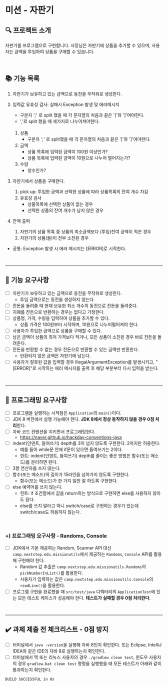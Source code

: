# 미션 - 자판기

## 🔍 프로젝트 소개
자판기를 프로그램으로 구현합니다.
사장님은 자판기에 상품을 추가할 수 있으며, 사용자는 금액을 투입하여 상품을 구매할 수 있습니다.


<br>


## 📚 기능 목록
1. 자판기가 보유하고 있는 금액으로 동전을 무작위로 생성한다.
2. 입력값 유효성 검사: 실패시 Exception 발생 및 에러메시지
   - 구분자 ';' 로 split 했을 때 각 문자열의 처음과 끝은 '['와 ']'여야한다.
   - ','로 split 했을 때 세가지로 나누어져야한다.

   <br>
   
   1. 상품
      - 구분자 ';' 로 split했을 때 각 문자열의 처음과 끝은 '['와 ']'여야한다.
   2. 금액
      - 상품 목록에 입력된 금액이 100원 이상인가?
      - 상품 목록에 입력된 금액이 10원으로 나누어 떨어지는가?
   3. 수량
      - 양수인가?

3. 자판기에서 상품을 구매한다.
   1. pick up: 투입한 금액과 선택한 상품에 따라 상품목록의 잔여 개수 차감
   2. 유효성 검사
      - 상품목록에 선택한 상품이 없는 경우
      - 선택한 상품의 잔여 개수가 남지 않은 경우

4. 잔액 출력
   1. 자판기의 상품 목록 중 상품의 최소금액보다 (투입)잔여 금액이 적은 경우
   2. 자판기의 상품(들)이 전부 소진된 경우


* 공통: Exception 발생 시 에러 메시지는 [ERROR]로 시작한다.

<br>

---

## 🚀 기능 요구사항
- [ ] 자판기가 보유하고 있는 금액으로 동전을 무작위로 생성한다.
   - 투입 금액으로는 동전을 생성하지 않는다.
- [ ] 잔돈을 돌려줄 때 현재 보유한 최소 개수의 동전으로 잔돈을 돌려준다.
- [ ] 지폐를 잔돈으로 반환하는 경우는 없다고 가정한다.
- [ ] 상품명, 가격, 수량을 입력하여 상품을 추가할 수 있다.
   - 상품 가격은 100원부터 시작하며, 10원으로 나누어떨어져야 한다.
- [ ] 사용자가 투입한 금액으로 상품을 구매할 수 있다.
- [ ] 남은 금액이 상품의 최저 가격보다 적거나, 모든 상품이 소진된 경우 바로 잔돈을 돌려준다.
- [ ] 잔돈을 반환할 수 없는 경우 잔돈으로 반환할 수 있는 금액만 반환한다.
   - 반환되지 않은 금액은 자판기에 남는다.
- [ ] 사용자가 잘못된 값을 입력할 경우 IllegalArgumentException를 발생시키고, "[ERROR]"로 시작하는 에러 메시지를 출력 후 해당 부분부터 다시 입력을 받는다.

<br>

---


## 🎱 프로그래밍 요구사항

- [ ] 프로그램을 실행하는 시작점은 `Application`의 `main()`이다.
- [ ] JDK 8 버전에서 실행 가능해야 한다. **JDK 8에서 정상 동작하지 않을 경우 0점 처리**한다.
- [ ] 자바 코드 컨벤션을 지키면서 프로그래밍한다.
   - https://naver.github.io/hackday-conventions-java
- [ ] indent(인덴트, 들여쓰기) depth를 3이 넘지 않도록 구현한다. 2까지만 허용한다.
   - 예를 들어 while문 안에 if문이 있으면 들여쓰기는 2이다.
   - 힌트: indent(인덴트, 들여쓰기) depth를 줄이는 좋은 방법은 함수(또는 메소드)를 분리하면 된다.
- [ ] 3항 연산자를 쓰지 않는다.
- [ ] 함수(또는 메소드)의 길이가 15라인을 넘어가지 않도록 구현한다.
   - 함수(또는 메소드)가 한 가지 일만 잘 하도록 구현한다.
- [ ] else 예약어를 쓰지 않는다.
   - 힌트: if 조건절에서 값을 return하는 방식으로 구현하면 else를 사용하지 않아도 된다.
   - else를 쓰지 말라고 하니 switch/case로 구현하는 경우가 있는데 switch/case도 허용하지 않는다.

<br>

### +) 프로그래밍 요구사항 - Randoms, Console

- [ ] JDK에서 기본 제공하는 Random, Scanner API 대신 `camp.nextstep.edu.missionutils`에서 제공하는 `Randoms`, `Console` API를 활용해 구현해야 한다.
   - Random 값 추출은 `camp.nextstep.edu.missionutils.Randoms`의 `pickNumberInList()`를 활용한다.
   - 사용자가 입력하는 값은 `camp.nextstep.edu.missionutils.Console`의 `readLine()`을 활용한다.
- [ ] 프로그램 구현을 완료했을 때 `src/test/java` 디렉터리의 `ApplicationTest`에 있는 모든 테스트 케이스가 성공해야 한다. **테스트가 실패할 경우 0점 처리한다.**

<br>

---

## ✔️ 과제 제출 전 체크리스트 - 0점 방지

- [ ] 터미널에서 `java -version`을 실행해 자바 8인지 확인한다. 또는 Eclipse, IntelliJ IDEA와 같은 IDE의 자바 8로 실행하는지 확인한다.
- [ ] 터미널에서 맥 또는 리눅스 사용자의 경우 `./gradlew clean test`, 윈도우 사용자의 경우 `gradlew.bat clean test` 명령을 실행했을 때 모든 테스트가 아래와 같이 통과하는지 확인한다.

```
BUILD SUCCESSFUL in 0s
```

